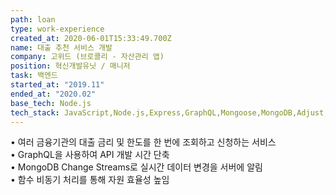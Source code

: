 ```yaml
---
path: loan
type: work-experience
created_at: 2020-06-01T15:33:49.700Z
name: 대출 추천 서비스 개발
company: 고위드 (브로콜리 - 자산관리 앱)
position: 혁신개발유닛 / 매니저
task: 백엔드
started_at: "2019.11"
ended_at: "2020.02"
base_tech: Node.js
tech_stack: JavaScript,Node.js,Express,GraphQL,Mongoose,MongoDB,Adjust,Braze,Sentry,Jenkins
---
```

• 여러 금융기관의 대출 금리 및 한도를 한 번에 조회하고 신청하는 서비스<br/> • GraphQL을 사용하여 API 개발 시간 단축<br/> • MongoDB Change Streams로 실시간 데이터 변경을 서버에 알림<br/> • 함수 비동기 처리를 통해 자원 효율성 높임